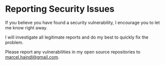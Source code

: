 # Reporting Security Issues

If you believe you have found a security vulnerability, I encourage you to let me know right away.

I will investigate all legitimate reports and do my best to quickly fix the problem.

Please report any vulnerabilities in my open source repositories to marcel.haindl@gmail.com.